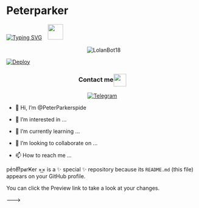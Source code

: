 # Peterparker

[![Typing SVG](https://readme-typing-svg.herokuapp.com?font=Orbitron&color=%238038D5&size=35&duration=4000&center=true&vCenter=true&width=250&height=40&lines=HEY+I'M+Peterparker)](https://git.io/typing-svg) &nbsp;&nbsp; <img src="https://raw.githubusercontent.com/MartinHeinz/MartinHeinz/master/wave.gif" width="40px">
<p align="center">&nbsp;
  <img align="center" src="https://github-readme-stats.vercel.app/api?username=LolanBot18&show_icons=true&theme=midnight-purple" alt="LolanBot18" /></p>


[![Deploy](https://telegra.ph/file/5f93b03f6050037f109d9.jpg)](https://t.me/PeterParkerspide)


<h3 align="center">Contact me<img align="center" src="https://t.me/PeterParkerspide/blob/main/assets/Handshake.gif" height="33px" /></h3>
<p align="center">
<a href="https://t.me/PeterParkerspide"><img title="Telegram" src="https://img.shields.io/badge/TELEGRAM-blue?style=for-the-badge&logo=telegram"></a>

- 👋 Hi, I’m @PeterParkerspide

- 👀 I’m interested in ...

- 🌱 I’m currently learning ...

- 💞️ I’m looking to collaborate on ...

- 📫 How to reach me ...



 peͥτeͣrͫp𝖆rҜer ×͜× is a ✨ special ✨ repository because its `README.md` (this file) appears on your GitHub profile.

You can click the Preview link to take a look at your changes.

--->


